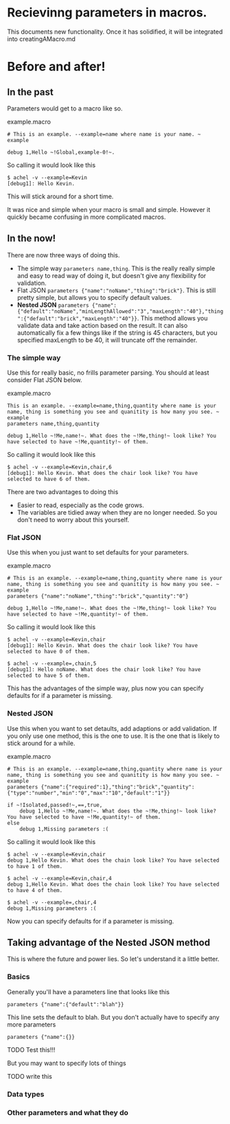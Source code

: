 # Recievinng parameters in macros.

This documents new functionality. Once it has solidified, it will be integrated into creatingAMacro.md

# Before and after!

## In the past

Parameters would get to a macro like so.

example.macro

    # This is an example. --example=name where name is your name. ~ example
    
    debug 1,Hello ~!Global,example-0!~.

So calling it would look like this

    $ achel -v --example=Kevin
    [debug1]: Hello Kevin.

This will stick around for a short time.

It was nice and simple when your macro is small and simple. However it quickly became confusing in more complicated macros. 

## In the now!

There are now three ways of doing this.

* The simple way `parameters name,thing`. This is the really really simple and easy to read way of doing it, but doesn't give any flexibility for validation.
* Flat JSON `parameters {"name":"noName","thing":"brick"}`. This is still pretty simple, but allows you to specify default values.
* **Nested JSON** `parameters {"name":{"default":"noName","minLengthAllowed":"3","maxLength":"40"},"thing":{"default":"brick","maxLength":"40"}}`. This method allows you validate data and take action based on the result. It can also automatically fix a few things like if the string is 45 characters, but you specified maxLength to be 40, it will truncate off the remainder.

### The simple way

Use this for really basic, no frills parameter parsing. You should at least consider Flat JSON below.

example.macro

    This is an example. --example=name,thing,quantity where name is your name, thing is something you see and quanitity is how many you see. ~ example
    parameters name,thing,quantity
    
    debug 1,Hello ~!Me,name!~. What does the ~!Me,thing!~ look like? You have selected to have ~!Me,quantity!~ of them.

So calling it would look like this

    $ achel -v --example=Kevin,chair,6
    [debug1]: Hello Kevin. What does the chair look like? You have selected to have 6 of them.

There are two advantages to doing this

* Easier to read, especially as the code grows.
* The variables are tidied away when they are no longer needed. So you don't need to worry about this yourself.

### Flat JSON

Use this when you just want to set defaults for your parameters.

example.macro

    # This is an example. --example=name,thing,quantity where name is your name, thing is something you see and quanitity is how many you see. ~ example
    parameters {"name":"noName","thing":"brick","quantity":"0"}
    
    debug 1,Hello ~!Me,name!~. What does the ~!Me,thing!~ look like? You have selected to have ~!Me,quantity!~ of them.

So calling it would look like this

    $ achel -v --example=Kevin,chair
    [debug1]: Hello Kevin. What does the chair look like? You have selected to have 0 of them.
    
    $ achel -v --example=,chain,5
    [debug1]: Hello noName. What does the chair look like? You have selected to have 5 of them.

This has the advantages of the simple way, plus now you can specify defaults for if a parameter is missing.

### Nested JSON

Use this when you want to set detaults, add adaptions or add validation. If you only use one method, this is the one to use. It is the one that is likely to stick around for a while.

example.macro

    # This is an example. --example=name,thing,quantity where name is your name, thing is something you see and quanitity is how many you see. ~ example
    parameters {"name":{"required":1},"thing":"brick","quantity":{"type":"number","min":"0","max":"10","default":"1"}}
    
    if ~!Isolated,passed!~,==,true,
    	debug 1,Hello ~!Me,name!~. What does the ~!Me,thing!~ look like? You have selected to have ~!Me,quantity!~ of them.
    else
    	debug 1,Missing parameters :(

So calling it would look like this

    $ achel -v --example=Kevin,chair
    debug 1,Hello Kevin. What does the chain look like? You have selected to have 1 of them.
    
    $ achel -v --example=Kevin,chair,4
    debug 1,Hello Kevin. What does the chain look like? You have selected to have 4 of them.
    
    $ achel -v --example=,chair,4
    debug 1,Missing parameters :(

Now you can specify defaults for if a parameter is missing.

## Taking advantage of the Nested JSON method

This is where the future and power lies. So let's understand it a little better.

### Basics

Generally you'll have a parameters line that looks like this

    parameters {"name":{"default":"blah"}}

This line sets the default to blah. But you don't actually have to specify any more parameters

    parameters {"name":{}}

TODO Test this!!!

But you may want to specify lots of things

TODO write this

### Data types

### Other parameters and what they do


